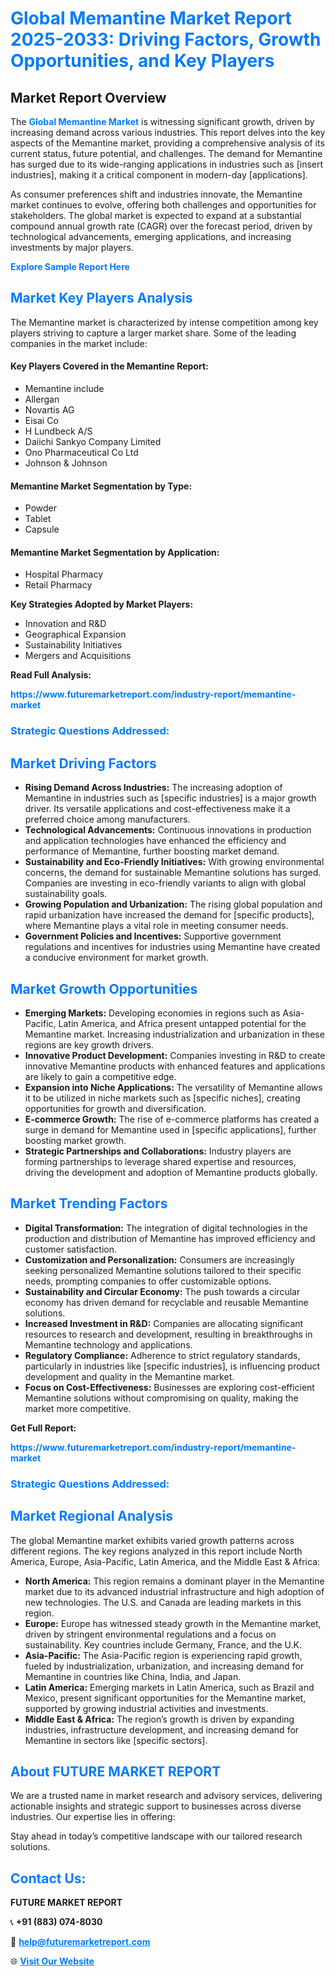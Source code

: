 <h1 style="color: #007BFF;">Global Memantine Market Report 2025-2033: Driving Factors, Growth Opportunities, and Key Players</h1>

<section id="overview">
<h2>Market Report Overview</h2>
<p>The <a href="https://www.futuremarketreport.com/industry-report/memantine-market" style="color: #007BFF; text-decoration: none;"><strong>Global Memantine Market</strong></a> is witnessing significant growth, driven by increasing demand across various industries. This report delves into the key aspects of the Memantine market, providing a comprehensive analysis of its current status, future potential, and challenges. The demand for Memantine has surged due to its wide-ranging applications in industries such as [insert industries], making it a critical component in modern-day [applications].</p>
<p>As consumer preferences shift and industries innovate, the Memantine market continues to evolve, offering both challenges and opportunities for stakeholders. The global market is expected to expand at a substantial compound annual growth rate (CAGR) over the forecast period, driven by technological advancements, emerging applications, and increasing investments by major players.</p>
</section>

<section id="overview">
<p><a href="https://www.futuremarketreport.com/request-sample/reportId=97408" style="color: #007BFF; text-decoration: none;"><strong>Explore Sample Report Here</strong></a></p>
</section>

<section id="key-players">
<h2 style="color: #007BFF;">Market Key Players Analysis</h2>
<p>The Memantine market is characterized by intense competition among key players striving to capture a larger market share. Some of the leading companies in the market include:</p>
<h4>Key Players Covered in the Memantine Report:</h4>
<ul><li>Memantine include</li><li>Allergan</li><li>Novartis AG</li><li>Eisai Co</li><li>H Lundbeck A/S</li><li>Daiichi Sankyo Company Limited</li><li>Ono Pharmaceutical Co Ltd</li><li>Johnson &amp; Johnson</li></ul>
<h4>Memantine Market Segmentation by Type:</h4>
<ul><li>Powder</li><li>Tablet</li><li>Capsule</li></ul>

<h4>Memantine Market Segmentation by Application:</h4>
<ul><li>Hospital Pharmacy</li><li>Retail Pharmacy</li></ul>
<p><strong>Key Strategies Adopted by Market Players:</strong></p>
<ul>
<li>Innovation and R&D</li>
<li>Geographical Expansion</li>
<li>Sustainability Initiatives</li>
<li>Mergers and Acquisitions</li>
</ul>
</section>

<section>
<p><strong>Read Full Analysis: </strong></p><a href="https://www.futuremarketreport.com/industry-report/memantine-market" style="color: #007BFF; text-decoration: none;"><strong>https://www.futuremarketreport.com/industry-report/memantine-market</strong></a>
<h3 style="color: #007BFF;">Strategic Questions Addressed:</h3>
</section>

<section id="driving-factors">
<h2 style="color: #007BFF;">Market Driving Factors</h2>
<ul>
<li><strong>Rising Demand Across Industries:</strong> The increasing adoption of Memantine in industries such as [specific industries] is a major growth driver. Its versatile applications and cost-effectiveness make it a preferred choice among manufacturers.</li>
<li><strong>Technological Advancements:</strong> Continuous innovations in production and application technologies have enhanced the efficiency and performance of Memantine, further boosting market demand.</li>
<li><strong>Sustainability and Eco-Friendly Initiatives:</strong> With growing environmental concerns, the demand for sustainable Memantine solutions has surged. Companies are investing in eco-friendly variants to align with global sustainability goals.</li>
<li><strong>Growing Population and Urbanization:</strong> The rising global population and rapid urbanization have increased the demand for [specific products], where Memantine plays a vital role in meeting consumer needs.</li>
<li><strong>Government Policies and Incentives:</strong> Supportive government regulations and incentives for industries using Memantine have created a conducive environment for market growth.</li>
</ul>
</section>

<section id="growth-opportunities">
<h2 style="color: #007BFF;">Market Growth Opportunities</h2>
<ul>
<li><strong>Emerging Markets:</strong> Developing economies in regions such as Asia-Pacific, Latin America, and Africa present untapped potential for the Memantine market. Increasing industrialization and urbanization in these regions are key growth drivers.</li>
<li><strong>Innovative Product Development:</strong> Companies investing in R&D to create innovative Memantine products with enhanced features and applications are likely to gain a competitive edge.</li>
<li><strong>Expansion into Niche Applications:</strong> The versatility of Memantine allows it to be utilized in niche markets such as [specific niches], creating opportunities for growth and diversification.</li>
<li><strong>E-commerce Growth:</strong> The rise of e-commerce platforms has created a surge in demand for Memantine used in [specific applications], further boosting market growth.</li>
<li><strong>Strategic Partnerships and Collaborations:</strong> Industry players are forming partnerships to leverage shared expertise and resources, driving the development and adoption of Memantine products globally.</li>
</ul>
</section>

<section id="trending-factors">
<h2 style="color: #007BFF;">Market Trending Factors</h2>
<ul>
<li><strong>Digital Transformation:</strong> The integration of digital technologies in the production and distribution of Memantine has improved efficiency and customer satisfaction.</li>
<li><strong>Customization and Personalization:</strong> Consumers are increasingly seeking personalized Memantine solutions tailored to their specific needs, prompting companies to offer customizable options.</li>
<li><strong>Sustainability and Circular Economy:</strong> The push towards a circular economy has driven demand for recyclable and reusable Memantine solutions.</li>
<li><strong>Increased Investment in R&D:</strong> Companies are allocating significant resources to research and development, resulting in breakthroughs in Memantine technology and applications.</li>
<li><strong>Regulatory Compliance:</strong> Adherence to strict regulatory standards, particularly in industries like [specific industries], is influencing product development and quality in the Memantine market.</li>
<li><strong>Focus on Cost-Effectiveness:</strong> Businesses are exploring cost-efficient Memantine solutions without compromising on quality, making the market more competitive.</li>
</ul>
</section>

<section>
<p><strong>Get Full Report: </strong></p><a href="https://www.futuremarketreport.com/industry-report/memantine-market" style="color: #007BFF; text-decoration: none;"><strong>https://www.futuremarketreport.com/industry-report/memantine-market</strong></a>
<h3 style="color: #007BFF;">Strategic Questions Addressed:</h3>
</section>


<section id="regional-analysis">
<h2 style="color: #007BFF;">Market Regional Analysis</h2>
<p>The global Memantine market exhibits varied growth patterns across different regions. The key regions analyzed in this report include North America, Europe, Asia-Pacific, Latin America, and the Middle East & Africa:</p>
<ul>
<li><strong>North America:</strong> This region remains a dominant player in the Memantine market due to its advanced industrial infrastructure and high adoption of new technologies. The U.S. and Canada are leading markets in this region.</li>
<li><strong>Europe:</strong> Europe has witnessed steady growth in the Memantine market, driven by stringent environmental regulations and a focus on sustainability. Key countries include Germany, France, and the U.K.</li>
<li><strong>Asia-Pacific:</strong> The Asia-Pacific region is experiencing rapid growth, fueled by industrialization, urbanization, and increasing demand for Memantine in countries like China, India, and Japan.</li>
<li><strong>Latin America:</strong> Emerging markets in Latin America, such as Brazil and Mexico, present significant opportunities for the Memantine market, supported by growing industrial activities and investments.</li>
<li><strong>Middle East & Africa:</strong> The region’s growth is driven by expanding industries, infrastructure development, and increasing demand for Memantine in sectors like [specific sectors].</li>
</ul>
</section>

<footer>
<h2 style="color: #007BFF;">About FUTURE MARKET REPORT</h2>
<p>We are a trusted name in market research and advisory services, delivering actionable insights and strategic support to businesses across diverse industries. Our expertise lies in offering:</p>

<p>Stay ahead in today’s competitive landscape with our tailored research solutions.</p>

<h2 style="color: #007BFF;">Contact Us:</h2>
<p><strong>FUTURE MARKET REPORT</strong></p>
<p>📞 <strong>+91 (883) 074-8030</strong></p>
<p>📧 <strong><a href="mailto:help@futuremarketreport.com" style="color: #007BFF;">help@futuremarketreport.com</a></strong></p>
<p>🌐 <strong><a href="https://www.futuremarketreport.com/" style="color: #007BFF;">Visit Our Website</a></strong></p>
</footer>